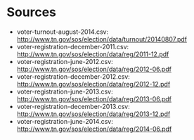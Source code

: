 # Sources

* voter-turnout-august-2014.csv: http://www.tn.gov/sos/election/data/turnout/20140807.pdf
* voter-registration-december-2011.csv: http://www.tn.gov/sos/election/data/reg/2011-12.pdf
* voter-registration-june-2012.csv: http://www.tn.gov/sos/election/data/reg/2012-06.pdf
* voter-registration-december-2012.csv: http://www.tn.gov/sos/election/data/reg/2012-12.pdf
* voter-registration-june-2013.csv: http://www.tn.gov/sos/election/data/reg/2013-06.pdf
* voter-registration-december-2013.csv: http://www.tn.gov/sos/election/data/reg/2013-12.pdf
* voter-registration-june-2014.csv: http://www.tn.gov/sos/election/data/reg/2014-06.pdf
